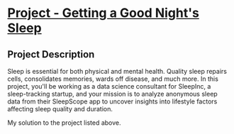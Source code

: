 # [Project - Getting a Good Night's Sleep](https://app.datacamp.com/learn/projects/2030)

## Project Description
Sleep is essential for both physical and mental health. Quality sleep repairs cells, consolidates memories, wards off disease, and much more. In this project, you'll be working as a data science consultant for SleepInc, a sleep-tracking startup, and your mission is to analyze anonymous sleep data from their SleepScope app to uncover insights into lifestyle factors affecting sleep quality and duration.

My solution to the project listed above.